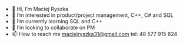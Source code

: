 - 👋 Hi, I’m Maciej Ryszka
- 👀 I’m interested in product/project management, C++, C# and SQL
- 🌱 I’m currently learning SQL and C++
- 💞️ I’m looking to collaborate on PM
- 📫 How to reach me maciejryszka31@gmail.com tel: 48 577 915 824

<!---
maciejryszka31/maciejryszka31 is a ✨ special ✨ repository because its `README.md` (this file) appears on your GitHub profile.
You can click the Preview link to take a look at your changes.
--->
